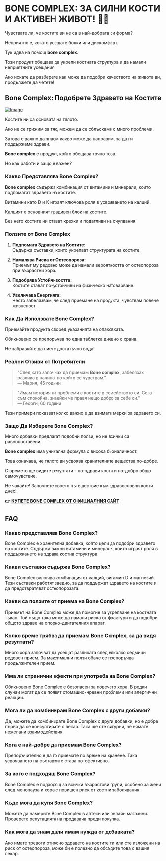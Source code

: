 # BONE COMPLEX: ЗА СИЛНИ КОСТИ И АКТИВЕН ЖИВОТ! 💪✨

Чувствате ли, че костите ви не са в най-добрата си форма? 

Неприятно е, когато усещате болки или дискомфорт. 

Тук идва на помощ **bone complex**. 

Този продукт обещава да укрепи костната структура и да намали неприятните усещания. 

Ако искате да разберете как може да подобри качеството на живота ви, продължете да четете!

## Bone Complex: Подобрете Здравето на Костите

[![Image](https://www2.sellhealth.com/244/primegenixbonecomplex_6_1.jpg)](https://gchaffi.com/dd0aTThd)

Костите ни са основата на тялото. 

Ако не се грижим за тях, можем да се сблъскаме с много проблеми.

Затова е важно да знаем какво може да направим, за да ги поддържаме здрави.

**Bone complex** е продукт, който обещава точно това. 

Но как работи и защо е важен?

### Какво Представлява Bone Complex?

**Bone complex** съдържа комбинация от витамини и минерали, които подпомагат здравето на костите. 

Витамини като D и K играят ключова роля в усвояването на калций. 

Калцият е основният градивен блок на костите. 

Без него костите ни стават крехки и податливи на счупвания.

### Ползите от Bone Complex

1. **Подпомага Здравето на Костите:**  
   Съдържа съставки, които укрепват структурата на костите.
   
2. **Намалява Риска от Остеопороза:**  
   Приемът му редовно може да намали вероятността от остеопороза при възрастни хора.

3. **Подобрява Устойчивостта:**  
   Костите стават по-устойчиви на физическо натоварване.

4. **Увеличава Енергията:**  
   Често забелязвам, че след приемане на продукта, чувствам повече жизненост.

### Как Да Използвате Bone Complex?

Приемайте продукта според указанията на опаковката. 

Обикновено се препоръчва по една таблетка дневно с храна. 

Не забравяйте да пиете достатъчно вода!

### Реални Отзиви от Потребители

> "След като започнах да приемам **Bone complex**, забелязах разлика в начина, по който се чувствам."  
> — Мария, 45 години  

> "Имам история на проблеми с костите в семейството си. Сега съм спокойна, знаейки че правя нещо добро за себе си."  
> — Георги, 60 години  

Тези примери показват колко важно е да взимате мерки за здравето си.

### Защо Да Изберете Bone Complex?

Много добавки предлагат подобни ползи, но не всички са равнопоставени.

**Bone complex** има уникална формула с висока бионаличност. 

Това означава, че тялото ви усвоява хранителните вещества по-добре.

С времето ще видите резултати – по-здрави кости и по-добро общо самочувствие.

Не чакайте! Започнете своето пътешествие към здравословни кости днес!



**👉 [КУПЕТЕ BONE COMPLEX ОТ ОФИЦИАЛНИЯ САЙТ](https://gchaffi.com/dd0aTThd)**

## FAQ

### Какво представлява Bone Complex?

Bone Complex е хранителна добавка, която цели да подобри здравето на костите. 
Съдържа важни витамини и минерали, които играят роля в поддържането на здрава костна структура.

### Какви съставки съдържа Bone Complex?

Bone Complex включва комбинация от калций, витамин D и магнезий. 
Тези съставки работят заедно, за да поддържат здравето на костите и да предотвратяват остеопорозата.

### Какви са ползите от приема на Bone Complex?

Приемът на Bone Complex може да помогне за укрепване на костната тъкан. 
Той също така може да намали риска от фрактури и да подобри общото здраве на опорно-двигателния апарат.

### Колко време трябва да приемам Bone Complex, за да видя резултати?

Много хора започват да усещат разликата след няколко седмици редовен прием. 
За максимални ползи обаче се препоръчва продължителен прием.

### Има ли странични ефекти при употреба на Bone Complex?

Обикновено Bone Complex е безопасен за повечето хора. 
В редки случаи могат да се появят стомашно-чревни проблеми или алергични реакции.

### Мога ли да комбинирам Bone Complex с други добавки?

Да, можете да комбинирате Bone Complex с други добавки, но е добре първо да се консултирате с лекар. 
Така ще сте сигурни, че нямате нежелани взаимодействия.

### Кога е най-добре да приемам Bone Complex?

Препоръчително е да го приемате по време на хранене. 
Така усвояването на съставките става по-ефективно.

### За кого е подходящ Bone Complex?

Bone Complex е подходящ за всички възрастови групи, особено за жени след менопауза и хора с повишен риск от костни заболявания. 

### Къде мога да купя Bone Complex?

Можете да намерите Bone Complex в аптеки или онлайн магазини. 
Проверете репутацията на продавача преди покупка.

### Как мога да знам дали имам нужда от добавката?

Ако имате тревоги относно здравето на костите си или сте изложени на риск от остеопороза, може би е полезно да обсъдите това с вашия лекар.